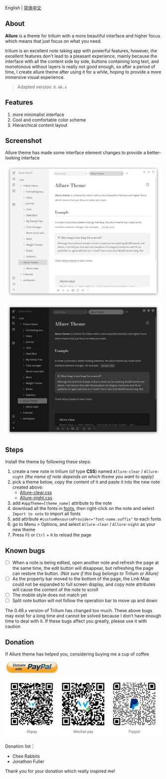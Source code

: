 English | [简体中文](./README_zh.md)

## About

**Allure** is a theme for trilium with a more beautiful interface and higher focus which means that just focus on what you need.

trilium is an excellent note taking app with powerful features, however, the excellent features don't lead to a pleasant experience, mainly because the interface with all the content side by side, buttons containing long text, and monotonous without layers is really not good enough, so after a period of time, I create allure theme after using it for a while, hoping to provide a more immersive visual experience.

> Adapted version: `0.48.x`

## Features

1. more minimalist interface
1. Cool and comfortable color scheme
1. Hierarchical content layout
<!-- 1. both mobile and web support -->


## Screenshot

Allure theme has made some interface element changes to provide a better-looking interface

![screenshot](./resources/screenshot-clear.png)

![screenshot](./resources/screenshot-night.png)

<!-- ## What's different between stable version and radical version

The radical version has made some radical changes than the stable version to simplify the interface as much as possible, so some changes may not be suitable for everyone.

The additional changes in the current radical version:

1. Remove similar notes
1. Move attrs to the bottom of the note content
1. Move the note type button and menu button to the right side of the note content -->

<!-- ## :warning: ATTENTION :warning:

**Do NOT keep more than one version of css style to trilium, or the styles of several css style will affect each other and cause unexpected errors** -->

## Steps

Install the theme by following these steps:

1. create a new note in trilium (of type **CSS**) named `Allure-clear` / `Allure-night` *(the name of note depends on which theme you want to apply)*
1. pick a theme below, copy the content of it and paste it into the new note created above:
    - [Allure-clear.css](./Allure-clear.css)
    - [Allure-night.css](./Allure-night.css)
1. add `#appTheme=[theme_name]` attribute to the note
1. download all the fonts in [fonts](./fonts/), then right-click on the note and select `Import to note` to import all fonts
1. add attribute `#customResourceProvider="font-name.suffix"` to each fonts
1. go to Menu > Options, and select `Allure-clear` / `Allure-night` as your new theme
1. Press `F5` or `Ctrl` + `R` to reload the page

<!-- ![steps](./resources/steps.png) -->

## Known bugs

- [ ] When a note is being edited, open another note and refresh the page at the same time, the edit button will disappear, but refreshing the page can restore the button. *(Not sure if this bug belongs to Trilium or Allure)*
- [ ] As the property bar moved to the bottom of the page, the Link Map could not be expanded to full screen display, and copy note attributes will cause the content of the note to scroll
- [ ] The mobile style does not match yet
- [ ] Split note button will not follow the operation bar to move up and down

The 0.48.x version of Trilium has changed too much. These above bugs may exist for a long time and cannot be solved because I don’t have enough time to deal with it. If these bugs affect you greatly, please use it with caution

## Donation

If Allure theme has helped you, considering buying me a cup of coffee

<a href="https://paypal.me/realwenjinyu"><img src="./resources/donate_with_paypal.jpg" height="40px"></a>

![donation](./resources/donation.png)

Donation list：
- Chee Rabbits
- Jonathon Fuller

Thank you for your donation which really inspired me!
